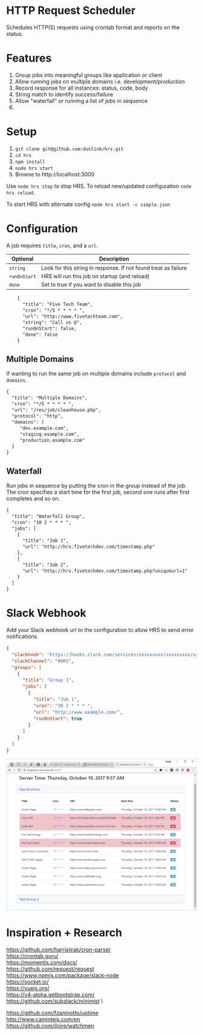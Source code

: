 # HTTP Request Scheduler

Schedules HTTP(S) requests using crontab format and reports on the status.

# Features

1. Group jobs into meaningful groups like application or client
2. Allow running jobs on multiple domains i.e. development/production
3. Record response for all instances: status, code, body
4. String match to identify success/failure
5. Allow "waterfall" or running a list of jobs in sequence
6. 

# Setup

1. `git clone git@github.com:dustinb/hrs.git`
2. `cd hrs`
3. `npm install`
4. `node hrs start`
5. Browse to http://localhost:3000

Use `node hrs stop` to stop HRS.  To reload new/updated configuration `node hrs reload`.

To start HRS with alternate config `node hrs start -c simple.json`

# Configuration

A job requires `title`, `cron`, and a `url`.
 
 | Optional     | Description                                                     |
 | -------------| ----------------------------------------------------------------|
 | `string`     | Look for this string in response. If not found treat as failure |
 | `runOnStart` | HRS will run this job on startup (and reload)                   |
 | `done`       | Set to true if you want to disable this job                     |

```
    {
      "title": "Five Tech Team",
      "cron": "*/5 * * * * ",
      "url": "http://www.fivetechteam.com",
      "string": "Call us @",
      "runOnStart": false,
      "done": false
    }
```
    
## Multiple Domains

If wanting to run the same job on multiple domains include `protocol` and `domains`.

```
{
  "title": "Multiple Domains",
  "cron": "*/5 * * * * ",
  "url": "/res/job/cleanhouse.php",
  "protocol": "http",
  "domains": [
     "dev.example.com",
     "staging.example.com",
     "production.example.com"
  ]
}
```
  
## Waterfall

Run jobs in sequence by putting the cron in the group instead of the job.  The cron specifies
a start time for the first job, second one runs after first completes and so on.

```
{
  "title": "Waterfall Group",
  "cron": "10 2 * * * ",
  "jobs": [
    {
      "title": "Job 1",
      "url": "http://hrs.fivetechdev.com/timestamp.php"
    },
    {
      "title": "Job 2",
      "url": "http://hrs.fivetechdev.com/timestamp.php?uniqueurl=1"
    }
  ]
}
```       

# Slack Webhook

Add your Slack webhook url to the configuration to allow HRS to send error notifications

```json
{
  "slackhook": "https://hooks.slack.com/services/xxxxxxxxx/xxxxxxxxx/xxxxxxxxxxxxxxxxxxxxxxxx",
  "slackChannel": "#HRS",
  "groups": [ 
    {
      "title": "Group 1",
      "jobs": [
        {
          "title": "Job 1",
          "cron": "30 2 * * * ",
          "url": "http://www.example.com/",
          "runOnStart": true
        }
      ]
    }
  ]
}
```

![](hrs.png)

# Inspiration + Research
https://github.com/harrisiirak/cron-parser \
https://crontab.guru/ \
https://momentjs.com/docs/ \
https://github.com/request/request \
https://www.npmjs.com/package/slack-node \
https://socket.io/ \
https://vuejs.org/ \
https://v4-alpha.getbootstrap.com/ \
https://github.com/substack/minimist \


https://github.com/fzaninotto/uptime \
http://www.camintejs.com/en \
https://github.com/iloire/watchmen

